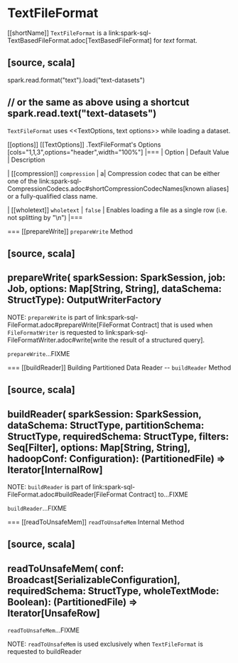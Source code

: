 # TextFileFormat

[[shortName]]
`TextFileFormat` is a link:spark-sql-TextBasedFileFormat.adoc[TextBasedFileFormat] for *text* format.

[source, scala]
----
spark.read.format("text").load("text-datasets")

// or the same as above using a shortcut
spark.read.text("text-datasets")
----

`TextFileFormat` uses <<TextOptions, text options>> while loading a dataset.

[[options]]
[[TextOptions]]
.TextFileFormat's Options
[cols="1,1,3",options="header",width="100%"]
|===
| Option
| Default Value
| Description

| [[compression]] `compression`
|
a| Compression codec that can be either one of the link:spark-sql-CompressionCodecs.adoc#shortCompressionCodecNames[known aliases] or a fully-qualified class name.

| [[wholetext]] `wholetext`
| `false`
| Enables loading a file as a single row (i.e. not splitting by "\n")
|===

=== [[prepareWrite]] `prepareWrite` Method

[source, scala]
----
prepareWrite(
  sparkSession: SparkSession,
  job: Job,
  options: Map[String, String],
  dataSchema: StructType): OutputWriterFactory
----

NOTE: `prepareWrite` is part of link:spark-sql-FileFormat.adoc#prepareWrite[FileFormat Contract] that is used when `FileFormatWriter` is requested to link:spark-sql-FileFormatWriter.adoc#write[write the result of a structured query].

`prepareWrite`...FIXME

=== [[buildReader]] Building Partitioned Data Reader -- `buildReader` Method

[source, scala]
----
buildReader(
  sparkSession: SparkSession,
  dataSchema: StructType,
  partitionSchema: StructType,
  requiredSchema: StructType,
  filters: Seq[Filter],
  options: Map[String, String],
  hadoopConf: Configuration): (PartitionedFile) => Iterator[InternalRow]
----

NOTE: `buildReader` is part of link:spark-sql-FileFormat.adoc#buildReader[FileFormat Contract] to...FIXME

`buildReader`...FIXME

=== [[readToUnsafeMem]] `readToUnsafeMem` Internal Method

[source, scala]
----
readToUnsafeMem(
  conf: Broadcast[SerializableConfiguration],
  requiredSchema: StructType,
  wholeTextMode: Boolean): (PartitionedFile) => Iterator[UnsafeRow]
----

`readToUnsafeMem`...FIXME

NOTE: `readToUnsafeMem` is used exclusively when `TextFileFormat` is requested to buildReader
